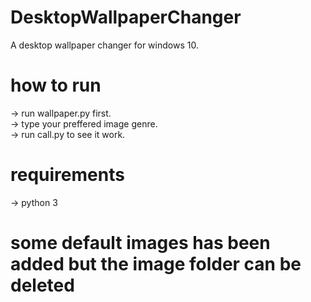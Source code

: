 # DesktopWallpaperChanger
A desktop wallpaper changer for windows 10.
# how to run
-> run wallpaper.py first.  
-> type your preffered image genre.  
-> run call.py to see it work.  
# requirements
-> python 3  
# some default images has been added but the image folder can be deleted
